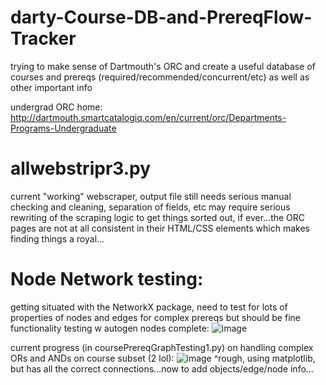# darty-Course-DB-and-PrereqFlow-Tracker

trying to make sense of Dartmouth's ORC and create a useful database of courses and prereqs (required/recommended/concurrent/etc) as well as other important info

undergrad ORC home: http://dartmouth.smartcatalogiq.com/en/current/orc/Departments-Programs-Undergraduate

# allwebstripr3.py 
current "working" webscraper, output file still needs serious manual checking and cleaning, separation of fields, etc
may require serious rewriting of the scraping logic to get things sorted out, if ever...the ORC pages are not at all consistent in their HTML/CSS elements which makes finding things a royal...

# Node Network testing:
getting situated with the NetworkX package, need to test for lots of properties of nodes and edges for complex prereqs but should be fine
functionality testing w autogen nodes complete:
![image](https://user-images.githubusercontent.com/87039043/174941663-25838a5b-5643-408c-bc08-2caaab3e22f3.png)

current progress (in coursePrereqGraphTesting1.py) on handling complex ORs and ANDs on course subset (2 lol):
![image](https://user-images.githubusercontent.com/87039043/175473854-5da14f66-567e-40ca-af9e-354737d971f2.png)
^rough, using matplotlib, but has all the correct connections...now to add objects/edge/node info...

